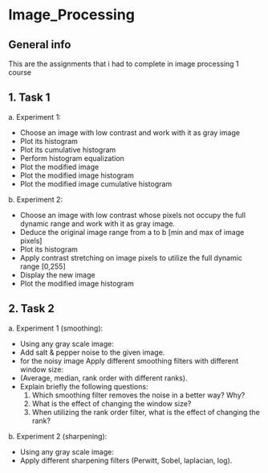# Image_Processing
 
## General info 
This are the assignments that i had to complete in image processing 1 course

## 1. Task 1
a. Experiment 1:

- Choose an image with low contrast and work with it as gray image
- Plot its histogram
- Plot its cumulative histogram
- Perform histogram equalization
- Plot the modified image
- Plot the modified image histogram
- Plot the modified image cumulative histogram

b. Experiment 2:
- Choose an image with low contrast whose pixels not occupy the full dynamic range and work with it as gray image.
- Deduce the original image range from a to b [min and max of image pixels]
- Plot its histogram
- Apply contrast stretching on image pixels to utilize the full dynamic range [0,255]
- Display the new image
- Plot the modified image histogram

## 2. Task 2
a. Experiment 1 (smoothing):
- Using any gray scale image:
- Add salt & pepper noise to the given image.
- for the noisy image Apply different smoothing filters with different window size:
- (Average, median, rank order with different ranks).
- Explain briefly the following questions:
  1. Which smoothing filter removes the noise in a better way? Why?
  2. What is the effect of changing the window size?
  3. When utilizing the rank order filter, what is the effect of changing the rank?

b. Experiment 2 (sharpening):
- Using any gray scale image:
- Apply different sharpening filters (Perwitt, Sobel, laplacian, log).
